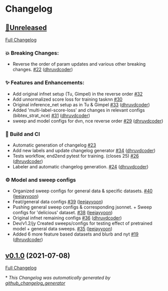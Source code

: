 # Changelog

## [🚧Unreleased](https://github.com/dhruvdcoder/structured_prediction_baselines/tree/HEAD)

[Full Changelog](https://github.com/dhruvdcoder/structured_prediction_baselines/compare/v0.1.0...HEAD)

### 💥 Breaking Changes:

- Reverse the order of param updates and various other breaking changes. [\#22](https://github.com/dhruvdcoder/structured_prediction_baselines/pull/22) ([dhruvdcoder](https://github.com/dhruvdcoder))

### ✨ Features and Enhancements:

- Add original infnet setup \(Tu, Gimpel\) in the reverse order  [\#32](https://github.com/dhruvdcoder/structured_prediction_baselines/issues/32)
- Add unnormalized score loss for training tasknn [\#30](https://github.com/dhruvdcoder/structured_prediction_baselines/issues/30)
- Original inference\_net setup as in Tu & Gimpel [\#33](https://github.com/dhruvdcoder/structured_prediction_baselines/pull/33) ([dhruvdcoder](https://github.com/dhruvdcoder))
- Added 'multi-label-score-loss' and changes in relevant configs \(bibtex\_strat\_nce\) [\#31](https://github.com/dhruvdcoder/structured_prediction_baselines/pull/31) ([dhruvdcoder](https://github.com/dhruvdcoder))
- sweep and model configs for dvn, nce reverse order [\#29](https://github.com/dhruvdcoder/structured_prediction_baselines/pull/29) ([dhruvdcoder](https://github.com/dhruvdcoder))

### 👷 Build and CI

- Automatic generation of changelog [\#23](https://github.com/dhruvdcoder/structured_prediction_baselines/issues/23)
- Add new labels and update changelog generator [\#34](https://github.com/dhruvdcoder/structured_prediction_baselines/pull/34) ([dhruvdcoder](https://github.com/dhruvdcoder))
- Tests workflow, end2end pytest for training. \(closes 25\) [\#26](https://github.com/dhruvdcoder/structured_prediction_baselines/pull/26) ([dhruvdcoder](https://github.com/dhruvdcoder))
- Labeler and automatic changelog generation. [\#24](https://github.com/dhruvdcoder/structured_prediction_baselines/pull/24) ([dhruvdcoder](https://github.com/dhruvdcoder))

### ⚙️  Model and sweep configs

- Organized sweep configs for general data & specific datasets. [\#40](https://github.com/dhruvdcoder/structured_prediction_baselines/pull/40) ([leejayyoon](https://github.com/leejayyoon))
- Feat/general data configs [\#39](https://github.com/dhruvdcoder/structured_prediction_baselines/pull/39) ([leejayyoon](https://github.com/leejayyoon))
- Pushing general sweep configs & corresponding jsonnet. + Sweep configs for 'delicious' dataset. [\#38](https://github.com/dhruvdcoder/structured_prediction_baselines/pull/38) ([leejayyoon](https://github.com/leejayyoon))
- Original infnet remaining configs [\#36](https://github.com/dhruvdcoder/structured_prediction_baselines/pull/36) ([dhruvdcoder](https://github.com/dhruvdcoder))
- Dev/v1.2/jy  Created sweeps/configs for testing effect of pretrained model + general data sweeps.  [\#35](https://github.com/dhruvdcoder/structured_prediction_baselines/pull/35) ([leejayyoon](https://github.com/leejayyoon))
- Added 6 more feature based datasets and blurb and nyt [\#19](https://github.com/dhruvdcoder/structured_prediction_baselines/pull/19) ([dhruvdcoder](https://github.com/dhruvdcoder))

## [v0.1.0](https://github.com/dhruvdcoder/structured_prediction_baselines/tree/v0.1.0) (2021-07-08)

[Full Changelog](https://github.com/dhruvdcoder/structured_prediction_baselines/compare/ef23891a32a0dcc7b9ca02a8c11e008cbe412dbb...v0.1.0)



\* *This Changelog was automatically generated by [github_changelog_generator](https://github.com/github-changelog-generator/github-changelog-generator)*
